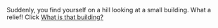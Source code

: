 Suddenly, you find yourself on a hill looking at a small building.  What a relief!
Click [What is that building?](https://github.com/udacity/create-your-own-adventure/tree/master/english/disney/disney.md)